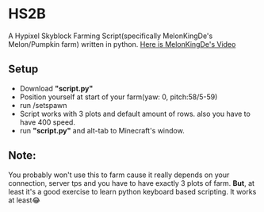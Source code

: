# HS2B
A Hypixel Skyblock Farming Script(specifically MelonKingDe's Melon/Pumpkin farm) written in python.
[Here is MelonKingDe's Video](https://youtu.be/5k9c7qK0l58?si=MdLnzF8kmdAONxkB)
## Setup
* Download **"script.py"**
* Position yourself at start of your farm(yaw: 0, pitch:58/5-59)
* run /setspawn
* Script works with 3 plots and default amount of rows. also you have to have 400 speed.
* run **"script.py"** and alt-tab to Minecraft's window.
## Note:
You probably won't use this to farm cause it really depends on your connection, server tps and you have to have exactly 3 plots of farm. **But**, at least it's a good exercise to learn python keyboard based scripting. It works at least😂
